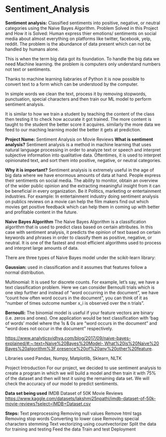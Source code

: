 # Sentiment_Analysis
**Sentiment analysis:** Classified sentiments into positive, negative, or neutral categories using the Naive Bayes Algorithm. 
Problem Solved in this Project and How it is Solved:
Human express thier emotions/ sentiments on social media about almost everything on platforms like twitter, facebook, yelp, reddit. The problem is the abundance of data present which can not be handled by humans alone.

This is when the term big data got its foundation. To handle the big data we need Machine learning. the problem is computers only understand numbers not text or sentiments.

Thanks to machine learning liabraries of Python it is now possible to convert text to a form which can be understood by the computer.

In simple words we clean the text, process it by removing stopwords, punctuation, special characters and then train our ML model to perform sentiment analysis.

It is similar to how we train a student by teaching the content of the class then testing it to check how accurate it got trained. The more content is taught to the student the better score it acquires. similarly the more data we feed to our maching learning model the better it gets at prediction.

**Project Name:** Sentiment Analysis on Movie Reviews
**What is sentiment analysis?**
Sentiment analysis is a method in machine learning that uses natural language processing in order to analyze text or speech and interpret subjective information into qualitative data. Oftentimes, it is used to interpret opinionated text, and sort them into positive, negative, or neutral categories.

**Why it is important?**
Sentiment analysis is extremely useful in the age of big data where we have enormous amounts of data at hand. People express their sentiments on social media. The ability to monitor, obtain an overview of the wider public opinion and the extracting meaningful insight from it can be beneficial in every organization. Be it Politics, marketing or entertainment industries. For example: In entertainment industry doing sentiment analysis on publics reviews on a movie can help the film makers find out which movies get positive feedback which can help them in coming up with better and profitable content in the future.

**Naive Bayes Algorithm**
The Naive Bayes Algorithm is a classification algorithm that is used to predict class based on certain attributes. In this case with sentiment analysis, it predicts the opinion of text based on certain keywords and phrases in order to classify them as positive, negative, or neutral. It is one of the fastest and most efficient algorithms used to process and interpret large amounts of data.

There are three types of Naive Bayes model under the scikit-learn library:

**Gaussian:** used in classification and it assumes that features follow a normal distribution.

Multinomial: It is used for discrete counts. For example, let’s say, we have a text classification problem. Here we can consider Bernoulli trials which is one step further and instead of “word occurring in the document”, we have “count how often word occurs in the document”, you can think of it as “number of times outcome number x_i is observed over the n trials”.

**Bernoulli:** The binomial model is useful if your feature vectors are binary (i.e. zeros and ones). One application would be text classification with ‘bag of words’ model where the 1s & 0s are “word occurs in the document” and “word does not occur in the document” respectively.

https://www.analyticsvidhya.com/blog/2017/09/naive-bayes-explained/#:~:text=Naive%20Bayes%20Model-,What%20is%20Naive%20Bayes%20algorithm%3F,presence%20of%20any%20other%20feature.

Libraries used
Pandas, Numpy, Matplotlib, Sklearn, NLTK

Project Introduction
For our project, we decided to use sentiment analysis to create a program in which we will build a model and then train it with 75% of the dataset and then will test it using the remaining data set. We will check the accuracy of our model to predict sentiments.

**Data set being used**
IMDB Dataset of 50K Movie Reviews https://www.kaggle.com/datasets/lakshmi25npathi/imdb-dataset-of-50k-movie-reviews?select=IMDB+Dataset.csv

**Steps:**
Text preprocessing Removing null values Remove html tags Removing stop words Converting to lower case Removing special characters stemming Text vectorizing using countvectorizer Split the data for training and testing Feed the data Train and test Deployment
